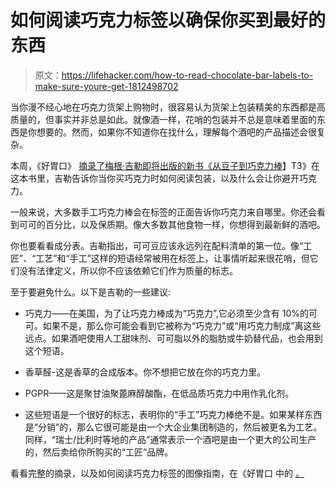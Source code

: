 # 如何阅读巧克力标签以确保你买到最好的东西

> 原文：<https://lifehacker.com/how-to-read-chocolate-bar-labels-to-make-sure-youre-get-1812498702>

当你漫不经心地在巧克力货架上购物时，很容易认为货架上包装精美的东西都是高质量的，但事实并非总是如此。就像酒一样，花哨的包装并不总是意味着里面的东西是你想要的。然而，如果你不知道你在找什么，理解每个酒吧的产品描述会很复杂。



本周，《好胃口》 [摘录了梅根·吉勒即将出版的新书《从豆子到巧克力棒](https://www.bonappetit.com/story/how-to-read-chocolate-bar-label)】T3》在这本书里，吉勒告诉你当你买巧克力时如何阅读包装，以及什么会让你避开巧克力。 

一般来说，大多数手工巧克力棒会在标签的正面告诉你巧克力来自哪里。你还会看到可可的百分比，以及保质期。像大多数其他食物一样，你想得到最新鲜的酒吧。

你也要看看成分表。吉勒指出，可可豆应该永远列在配料清单的第一位。像“工匠”、“工艺”和“手工”这样的短语经常被用在标签上，让事情听起来很花哨，但它们没有法律定义，所以你不应该依赖它们作为质量的标志。

至于要避免什么。以下是吉勒的一些建议:

*   巧克力——在美国，为了让巧克力棒成为“巧克力”,它必须至少含有 10%的可可。如果不是，那么你可能会看到它被称为“巧克力”或“用巧克力制成”离这些远点。如果酒吧使用人工甜味剂、可可脂以外的脂肪或牛奶替代品，也会用到这个短语。

*   香草醛-这是香草的合成版本。你不想把它放在你的巧克力里。

*   PGPR——这是聚甘油聚蓖麻醇酸酯，在低品质巧克力中用作乳化剂。

*   这些短语是一个很好的标志，表明你的“手工”巧克力棒绝不是。如果某样东西是“分销”的，那么它很可能是由一个大企业集团制造的，然后被更名为工艺。同样，“瑞士/比利时等地的产品”通常表示一个酒吧是由一个更大的公司生产的，然后卖给你所购买的“工匠”品牌。

看看完整的摘录，以及如何阅读巧克力标签的图像指南，在《好胃口 中的 [。](https://www.bonappetit.com/story/how-to-read-chocolate-bar-label)